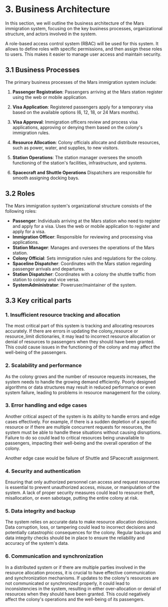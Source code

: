 # 3. Business Architecture

In this section, we will outline the business architecture of the Mars immigration system, focusing on the key business processes, organizational structure, and actors involved in the system.

A role-based access control system (RBAC) will be used for this system. It allows to define roles with specific permissions, and then assign these roles to users. This makes it easier to manage user access and maintain security.


## 3.1 Business Processes

The primary business processes of the Mars immigration system include:

1. **Passenger Registration**: Passengers arriving at the Mars station register using the web or mobile application.

2. **Visa Application**: Registered passengers apply for a temporary visa based on the available options (6, 12, 18, or 24 Mars months).

3. **Visa Approval**: Immigration officers review and process visa applications, approving or denying them based on the colony's immigration rules.

4. **Resource Allocation**: Colony officials allocate and distribute resources, such as power, water, and supplies, to new visitors.

5. **Station Operations**: The station manager oversees the smooth functioning of the station's facilities, infrastructure, and systems.

6. **Spacecraft and Shuttle Operations** Dispatchers are responsible for smooth assigning docking bays.

## 3.2 Roles

The Mars immigration system's organizational structure consists of the following roles:

- **Passenger**: Individuals arriving at the Mars station who need to register and apply for a visa. Uses the web or mobile application to register and apply for a visa.
- **Immigration Officer**: Responsible for reviewing and processing visa applications.
- **Station Manager**: Manages and oversees the operations of the Mars station.
- **Colony Official**: Sets immigration rules and regulations for the colony.
- **Spaceline Dispatcher**: Coordinates with the Mars station regarding passenger arrivals and departures.
- **Station Dispatcher**: Coordinates with a colony the shuttle traffic from station to colony and vice versa.
- **SystemAdministrator**: Poweruser/maintainer of the system.

## 3.3 Key critical parts

### 1. Insufficient resource tracking and allocation

The most critical part of this system is tracking and allocating resources accurately. If there are errors in updating the colony_resource or resource_limit dictionaries, it may lead to incorrect resource allocation or denial of resources to passengers when they should have been granted. This could cause issues in the functioning of the colony and may affect the well-being of the passengers.

### 2. Scalability and performance 

As the colony grows and the number of resource requests increases, the system needs to handle the growing demand efficiently. Poorly designed algorithms or data structures may result in reduced performance or even system failure, leading to problems in resource management for the colony.

### 3. Error handling and edge cases 

Another critical aspect of the system is its ability to handle errors and edge cases effectively. For example, if there is a sudden depletion of a specific resource or if there are multiple concurrent requests for resources, the system must be able to handle these situations without causing disruptions. Failure to do so could lead to critical resources being unavailable to passengers, impacting their well-being and the overall operation of the colony.

Another edge case would be failure of Shuttle and SPacecraft assignment.

### 4. Security and authentication 

Ensuring that only authorized personnel can access and request resources is essential to prevent unauthorized access, misuse, or manipulation of the system. A lack of proper security measures could lead to resource theft, misallocation, or even sabotage, putting the entire colony at risk.

### 5. Data integrity and backup

The system relies on accurate data to make resource allocation decisions. Data corruption, loss, or tampering could lead to incorrect decisions and potentially catastrophic consequences for the colony. Regular backups and data integrity checks should be in place to ensure the reliability and accuracy of the system's data.


### 6. Communication and synchronization

In a distributed system or if there are multiple parties involved in the resource allocation process, it is crucial to have effective communication and synchronization mechanisms. If updates to the colony's resources are not communicated or synchronized properly, it could lead to inconsistencies in the system, resulting in either over-allocation or denial of resources when they should have been granted. This could negatively affect the colony's operations and the well-being of its passengers.


